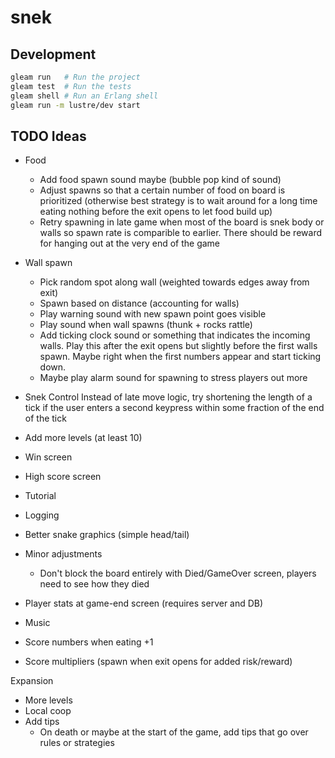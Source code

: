 # snek

## Development

```sh
gleam run   # Run the project
gleam test  # Run the tests
gleam shell # Run an Erlang shell
gleam run -m lustre/dev start
```

## TODO Ideas

- Food
  - Add food spawn sound maybe (bubble pop kind of sound)
  - Adjust spawns so that a certain number of food on board is prioritized
    (otherwise best strategy is to wait around for a long time eating nothing
     before the exit opens to let food build up)
  - Retry spawning in late game when most of the board is snek body or walls
    so spawn rate is comparible to earlier.  There should be reward for hanging
    out at the very end of the game

- Wall spawn
  - Pick random spot along wall (weighted towards edges away from exit)
  - Spawn based on distance (accounting for walls)
  - Play warning sound with new spawn point goes visible
  - Play sound when wall spawns (thunk + rocks rattle)
  - Add ticking clock sound or something that indicates the incoming walls.
    Play this after the exit opens but slightly before the first walls spawn.
    Maybe right when the first numbers appear and start ticking down.
  - Maybe play alarm sound for spawning to stress players out more

- Snek Control
  Instead of late move logic, try shortening the length of a tick
  if the user enters a second keypress within some fraction of the
  end of the tick

- Add more levels (at least 10)

- Win screen
- High score screen
- Tutorial
- Logging
- Better snake graphics (simple head/tail)

- Minor adjustments
  - Don't block the board entirely with Died/GameOver screen, players
    need to see how they died

- Player stats at game-end screen (requires server and DB)

- Music
- Score numbers when eating +1
- Score multipliers (spawn when exit opens for added risk/reward)

Expansion
- More levels
- Local coop
- Add tips
  - On death or maybe at the start of the game, add tips that go over rules or
    strategies

